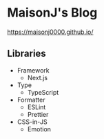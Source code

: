 # MaisonJ's Blog
https://maisonj0000.github.io/

## Libraries
- Framework
  - Next.js
- Type
  - TypeScript
- Formatter
  - ESLint
  - Prettier
- CSS-in-JS
  - Emotion
